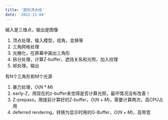 ```yaml
---
title: '图形流水线'
date: '2022-11-04'
---
```


输入是三维点，输出是图像
1. 顶点处理，输入模型，视角，变换等
2. 三角网格处理
3. 光栅化，在屏幕中画出三角形
4. 拆分处理，计算Z-buffer，遮挡关系和光照，加入纹理
5. 帧处理，输出

有N个三角形和M个光源
1. 暴力处理，$O(N*M)$
2. early-Z，用现在的z-buffer来觉得是否计算光照，最坏情况没有改善！
3. Z-prepass，用提前计算好的Z-buffer，$O(N+M)$，需要计算两次，高CPU占用
4. deferred rendering，转换为显示时用的G-Buffer，$O(N+M)$，高带宽


